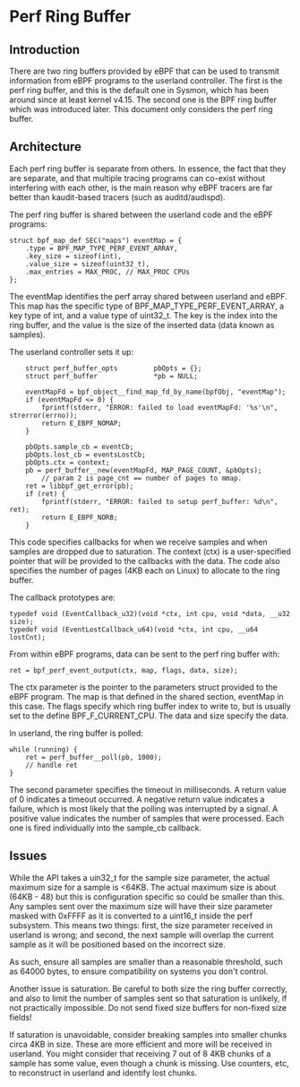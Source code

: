 # Perf Ring Buffer

## Introduction

There are two ring buffers provided by eBPF that can be used to transmit 
information from eBPF programs to the userland controller. The first is the 
perf ring buffer, and this is the default one in Sysmon, which has been around 
since at least kernel v4.15. The second one is the BPF ring buffer which was 
introduced later. This document only considers the perf ring buffer.

## Architecture

Each perf ring buffer is separate from others. In essence, the fact that they 
are separate, and that multiple tracing programs can co-exist without 
interfering with each other, is the main reason why eBPF tracers are far better 
than kaudit-based tracers (such as auditd/audispd).

The perf ring buffer is shared between the userland code and the eBPF programs:

```
struct bpf_map_def SEC("maps") eventMap = {
	.type = BPF_MAP_TYPE_PERF_EVENT_ARRAY,
	.key_size = sizeof(int),
	.value_size = sizeof(uint32_t),
	.max_entries = MAX_PROC, // MAX_PROC CPUs
};
```

The eventMap identifies the perf array shared between userland and eBPF. This 
map has the specific type of BPF\_MAP\_TYPE\_PERF\_EVENT\_ARRAY, a key type of 
int, and a value type of uint32\_t. The key is the index into the ring buffer, 
and the value is the size of the inserted data (data known as samples).

The userland controller sets it up:

```
    struct perf_buffer_opts         pbOpts = {};
    struct perf_buffer              *pb = NULL;

    eventMapFd = bpf_object__find_map_fd_by_name(bpfObj, "eventMap");
    if (eventMapFd <= 0) {
        fprintf(stderr, "ERROR: failed to load eventMapFd: '%s'\n", strerror(errno));
        return E_EBPF_NOMAP;
    }

    pbOpts.sample_cb = eventCb;
    pbOpts.lost_cb = eventsLostCb;
    pbOpts.ctx = context;
    pb = perf_buffer__new(eventMapFd, MAP_PAGE_COUNT, &pbOpts);
        // param 2 is page_cnt == number of pages to mmap.
    ret = libbpf_get_error(pb);
    if (ret) {
        fprintf(stderr, "ERROR: failed to setup perf_buffer: %d\n", ret);
        return E_EBPF_NORB;
    }
```

This code specifies callbacks for when we receive samples and when samples are 
dropped due to saturation. The context (ctx) is a user-specified pointer that 
will be provided to the callbacks with the data. The code also specifies the 
number of pages (4KB each on Linux) to allocate to the ring buffer.

The callback prototypes are:

```
typedef void (EventCallback_u32)(void *ctx, int cpu, void *data, __u32 size);
typedef void (EventLostCallback_u64)(void *ctx, int cpu, __u64 lostCnt);
```

From within eBPF programs, data can be sent to the perf ring buffer with:

```
ret = bpf_perf_event_output(ctx, map, flags, data, size);
```

The ctx parameter is the pointer to the parameters struct provided to the eBPF 
program. The map is that defined in the shared section, eventMap in this case. 
The flags specify which ring buffer index to write to, but is usually set to 
the define BPF\_F\_CURRENT\_CPU. The data and size specify the data.

In userland, the ring buffer is polled:

```
while (running) {
    ret = perf_buffer__poll(pb, 1000);
    // handle ret
}
```

The second parameter specifies the timeout in milliseconds. A return value of 0 
indicates a timeout occurred. A negative return value indicates a failure, 
which is most likely that the polling was interrupted by a signal. A positive 
value indicates the number of samples that were processed. Each one is fired 
individually into the sample\_cb callback.

## Issues

While the API takes a uin32\_t for the sample size parameter, the actual 
maximum size for a sample is <64KB. The actual maximum size is about (64KB - 
48) but this is configuration specific so could be smaller than this. Any 
samples sent over the maximum size will have their size parameter masked with 
0xFFFF as it is converted to a uint16\_t inside the perf subsystem. This means 
two things: first, the size parameter received in userland is wrong; and 
second, the next sample will overlap the current sample as it will be 
positioned based on the incorrect size.

As such, ensure all samples are smaller than a reasonable threshold, such as 
64000 bytes, to ensure compatibility on systems you don't control.

Another issue is saturation. Be careful to both size the ring buffer correctly, 
and also to limit the number of samples sent so that saturation is unlikely, if 
not practically impossible. Do not send fixed size buffers for non-fixed size 
fields!

If saturation is unavoidable, consider breaking samples into smaller chunks 
circa 4KB in size. These are more efficient and more will be received in 
userland. You might consider that receiving 7 out of 8 4KB chunks of a sample 
has some value, even though a chunk is missing. Use counters, etc, to 
reconstruct in userland and identify lost chunks.

